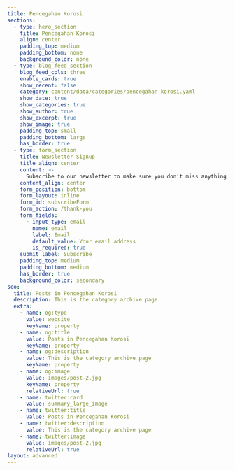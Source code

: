 ```yaml
---
title: Pencegahan Korosi
sections:
  - type: hero_section
    title: Pencegahan Korosi
    align: center
    padding_top: medium
    padding_bottom: none
    background_color: none
  - type: blog_feed_section
    blog_feed_cols: three
    enable_cards: true
    show_recent: false
    category: content/data/categories/pencegahan-korosi.yaml
    show_date: true
    show_categories: true
    show_author: true
    show_excerpt: true
    show_image: true
    padding_top: small
    padding_bottom: large
    has_border: true
  - type: form_section
    title: Newsletter Signup
    title_align: center
    content: >-
      Subscribe to our newsletter to make sure you don't miss anything.
    content_align: center
    form_position: bottom
    form_layout: inline
    form_id: subscribeForm
    form_action: /thank-you
    form_fields:
      - input_type: email
        name: email
        label: Email
        default_value: Your email address
        is_required: true
    submit_label: Subscribe
    padding_top: medium
    padding_bottom: medium
    has_border: true
    background_color: secondary
seo:
  title: Posts in Pencegahan Korosi
  description: This is the category archive page
  extra:
    - name: og:type
      value: website
      keyName: property
    - name: og:title
      value: Posts in Pencegahan Korosi
      keyName: property
    - name: og:description
      value: This is the category archive page
      keyName: property
    - name: og:image
      value: images/post-2.jpg
      keyName: property
      relativeUrl: true
    - name: twitter:card
      value: summary_large_image
    - name: twitter:title
      value: Posts in Pencegahan Korosi
    - name: twitter:description
      value: This is the category archive page
    - name: twitter:image
      value: images/post-2.jpg
      relativeUrl: true
layout: advanced
---
```


